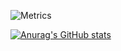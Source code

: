 ![Metrics](https://metrics.lecoq.io/youngkawhi?template=classic&base=header%2C%20activity%2C%20community%2C%20repositories%2C%20metadata&base.indepth=false&base.hireable=false&base.skip=false&config.timezone=Asia%2FShanghai)

[![Anurag's GitHub stats](https://github-readme-stats.vercel.app/api?username=youngkawhi)](https://github.com/anuraghazra/github-readme-stats)
